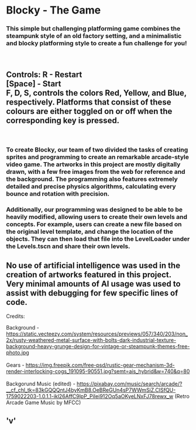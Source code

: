 # Blocky - The Game

### This simple but challenging platforming game combines the steampunk style of an old factory setting, and a minimalistic and blocky platforming style to create a fun challenge for you!

<br>
<h2>
Controls:
R - Restart
<br>
[Space] - Start
<br>
F, D, S, controls the colors Red, Yellow, and Blue, respectively. Platforms that consist of these colours are either toggled on or off when the corresponding key is pressed. </h2>
<br>

### To create Blocky, our team of two divided the tasks of creating sprites and programming to create an remarkable arcade-style video game. The artworks in this project are mostly digitally drawn, with a few free images from the web for reference and the background. The programming also features extremely detailed and precise physics algorithms, calculating every bounce and rotation with precision. 
### Additionally, our programming was designed to be able to be heavily modified, allowing users to create their own levels and concepts. For example, users can create a new file based on the original level template, and change the location of the objects. They can then load that file into the LevelLoader under the Levels.tscn and share their own levels. 
## No use of artificial intelligence was used in the creation of artworks featured in this project. Very minimal amounts of AI usage was used to assist with debugging for few specific lines of code. 

Credits:

Background - https://static.vecteezy.com/system/resources/previews/057/340/203/non_2x/rusty-weathered-metal-surface-with-bolts-dark-industrial-texture-background-heavy-grunge-design-for-vintage-or-steampunk-themes-free-photo.jpg 
<br>
<br>
Gears - https://img.freepik.com/free-psd/rustic-gear-mechanism-3d-render-interlocking-cogs_191095-90551.jpg?semt=ais_hybrid&w=740&q=80 <br>
<br>
Backgorund Music (edited) - https://pixabay.com/music/search/arcade/?__cf_chl_tk=83kGQQQntJ4byKmB8.OeBReGUn4sP7WWmSiZ.CISfQU-1759022203-1.0.1.1-ikl26AffC9lpP_PiIei912Oq5aOKyeLNxFJ78rewx_w (Retro Arcade Game Music by MFCC)



## 'v'
